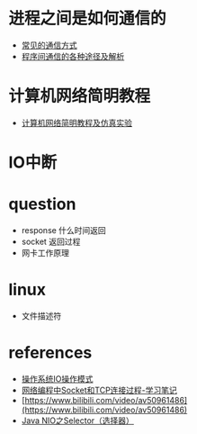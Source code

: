 # 进程之间是如何通信的
- [常见的通信方式](https://www.cnblogs.com/LUO77/p/5816326.html)
- [程序间通信的各种途径及解析](https://www.cnblogs.com/wskaihd/archive/2009/07/22/1528471.html)

# 计算机网络简明教程
- [计算机网络简明教程及仿真实验](https://www.bilibili.com/video/av34135819/?p=5)


# IO中断


# question
- response 什么时间返回
- socket 返回过程
- 网卡工作原理


# linux
- 文件描述符


# references
- [操作系统IO操作模式](https://blog.csdn.net/u012474535/article/details/80733118)
- [网络编程中Socket和TCP连接过程-学习笔记](https://blog.csdn.net/la745739773/article/details/91385275)
- [https://www.bilibili.com/video/av50961486](https://www.bilibili.com/video/av50961486)
- [Java NIO之Selector（选择器）](https://www.cnblogs.com/snailclimb/p/9086334.html)
